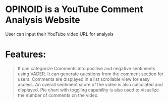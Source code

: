 # OPINOID is a YouTube Comment Analysis Website

User can input their YouTube video URL for analysis

# Features:
> It can categorize Comments into positive and negative sentiments using VADER.
> It can generate questions from the comment section for users.
> Comments are displayed in a list scrollable view for easy access.
> An overall sentiment score of the video is also calculated and displayed.
> Pie chart with toggling capability is also used to visualize the number of comments on the video.
